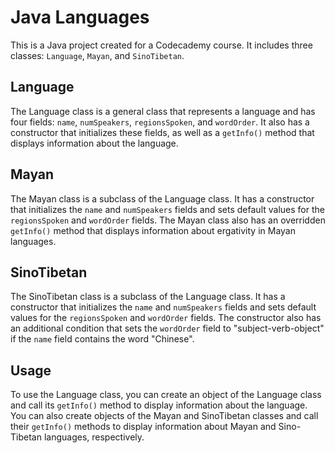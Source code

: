 # Java Languages
This is a Java project created for a Codecademy course. It includes three classes: `Language`, `Mayan`, and `SinoTibetan`.
## Language
The Language class is a general class that represents a language and has four fields: `name`, `numSpeakers`, `regionsSpoken`, and `wordOrder`. It also has a constructor that initializes these fields, as well as a `getInfo()` method that displays information about the language.
## Mayan
The Mayan class is a subclass of the Language class. It has a constructor that initializes the `name` and `numSpeakers` fields and sets default values for the `regionsSpoken` and `wordOrder` fields. The Mayan class also has an overridden `getInfo()` method that displays information about ergativity in Mayan languages.
## SinoTibetan
The SinoTibetan class is a subclass of the Language class. It has a constructor that initializes the `name` and `numSpeakers` fields and sets default values for the `regionsSpoken` and `wordOrder` fields. The constructor also has an additional condition that sets the `wordOrder` field to "subject-verb-object" if the `name` field contains the word "Chinese".
## Usage
To use the Language class, you can create an object of the Language class and call its `getInfo()` method to display information about the language. You can also create objects of the Mayan and SinoTibetan classes and call their `getInfo()` methods to display information about Mayan and Sino-Tibetan languages, respectively.